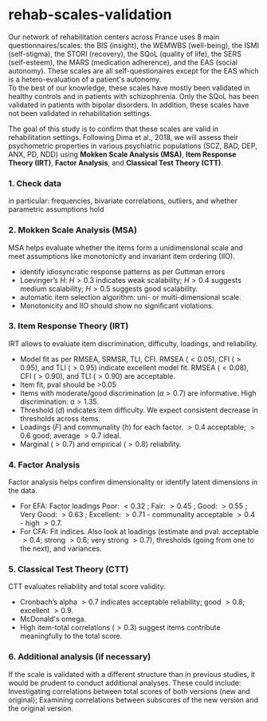# rehab-scales-validation

Our network of rehabilitation centers across France uses 8 main questionnaires/scales: the BIS (insight), the WEMWBS (well-being), the ISMI (self-stigma), the STORI (recovery), the SQoL (quality of life), the SERS (self-esteem), the MARS (medication adherence), and the EAS (social autonomy). These scales are all self-questionaires except for the EAS which is a hetero-evaluation of a patient's autonomy.  
To the best of our knowledge, these scales have mostly been validated in healthy controls and in patients with schizophrenia. Only the SQoL has been validated in patients with bipolar disorders. In addition, these scales have not been validated in rehabilitation settings.  

The goal of this study is to confirm that these scales are valid in rehabilitation settings. Following Dima et al., 2018, we will assess their psychometric properties in various psychiatric populations (SCZ, BAD, DEP, ANX, PD, NDD) using **Mokken Scale Analysis (MSA)**, **Item Response Theory (IRT)**, **Factor Analysis**, and **Classical Test Theory (CTT)**.

### **1. Check data**
in particular: frequencies, bivariate correlations, outliers, and whether parametric assumptions hold

### **2. Mokken Scale Analysis (MSA)**
MSA helps evaluate whether the items form a unidimensional scale and meet assumptions like monotonicity and invariant item ordering (IIO).  
- identify idiosyncratic response patterns as per Guttman errors
- Loevinger’s $H$: $H > 0.3$ indicates weak scalability; $H > 0.4$ suggests medium scalability; $H > 0.5$ suggests good scalability.
- automatic item selection algorithm: uni- or multi-dimensional scale.
- Monotonicity and IIO should show no significant violations.

### **3. Item Response Theory (IRT)**
IRT allows to evaluate item discrimination, difficulty, loadings, and reliability.
- Model fit as per RMSEA, SRMSR, TLI, CFI. RMSEA ($< 0.05$), CFI ($> 0.95$), and TLI ($> 0.95$) indicate excellent model fit. RMSEA ($< 0.08$), CFI ($> 0.90$), and TLI ($> 0.90$) are acceptable.
- Item fit, pval should be >0.05
- Items with moderate/good discrimination ($a > 0.7$) are informative. High discrimination: $a > 1.35$.
- Threshold ($d$) indicates item difficulty. We expect consistent decrease in thresholds across items.
- Loadings ($F$) and communality ($h$) for each factor. $>0.4$ acceptable; $>0.6$ good; average $>0.7$ ideal.
- Marginal ($>0.7$) and empirical ($>0.8$) reliability.
  
### **4. Factor Analysis**
Factor analysis helps confirm dimensionality or identify latent dimensions in the data.
- For EFA: Factor loadings Poor: $<0.32$ ; Fair: $>0.45$ ; Good: $>0.55$ ; Very Good: $>0.63$ ; Excellent: $>0.71$ - communality acceptable $> 0.4$ - high $> 0.7$.
- For CFA: Fit indices. Also look at loadings (estimate and pval: acceptable $>0.4$; strong $>0.6$; very strong $>0.7$), thresholds (going from one to the next), and variances.

### **5. Classical Test Theory (CTT)**
CTT evaluates reliability and total score validity.
- Cronbach’s alpha $> 0.7$ indicates acceptable reliability; good $>0.8$; excellent $>0.9$.
- McDonald's omega.
- High item-total correlations ($> 0.3$) suggest items contribute meaningfully to the total score.

### **6. Additional analysis (if necessary)**
If the scale is validated with a different structure than in previous studies, it would be prudent to conduct additional analyses. These could include: Investigating correlations between total scores of both versions (new and original); Examining correlations between subscores of the new version and the original version.
